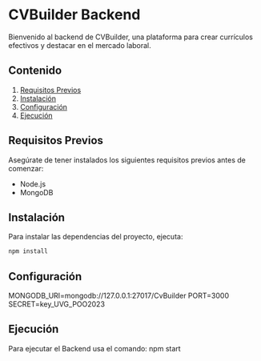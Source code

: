 # CVBuilder Backend

Bienvenido al backend de CVBuilder, una plataforma para crear currículos efectivos y destacar en el mercado laboral.

## Contenido

1. [Requisitos Previos](#requisitos-previos)
2. [Instalación](#instalación)
3. [Configuración](#configuración)
3. [Ejecución](#ejecución)

## Requisitos Previos

Asegúrate de tener instalados los siguientes requisitos previos antes de comenzar:

- Node.js
- MongoDB

## Instalación

Para instalar las dependencias del proyecto, ejecuta:

```bash
npm install
```

## Configuración

MONGODB_URI=mongodb://127.0.0.1:27017/CvBuilder
PORT=3000
SECRET=key_UVG_POO2023

## Ejecución
Para ejecutar el Backend usa el comando: 
npm start